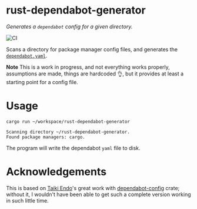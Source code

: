 # rust-dependabot-generator
_Generates a `dependabot` config for a given directory._

![CI](https://github.com/andreimoustache/rust-dependabot-generator/actions/workflows/ci.yaml/badge.svg)

Scans a directory for package manager config files, and generates the [`dependabot.yaml`](https://docs.github.com/en/code-security/dependabot/dependabot-version-updates/configuration-options-for-the-dependabot.yml-file).

**Note** This is a work in progress, and not everything works properly, assumptions are made,
things are hardcoded :ok_hand:, but it provides at least a starting point for a config file.

# Usage

`cargo run ~/workspace/rust-dependabot-generator`

```
Scanning directory ~/rust-dependabot-generator.
Found package managers: cargo.
```

The program will write the dependabot `yaml` file to disk.

# Acknowledgements

This is based on [Taiki Endo](https://github.com/taiki-e)'s great work with
[dependabot-config](https://github.com/taiki-e/dependabot-config) crate; without it,
I wouldn't have been able to get such a complete version working in such little time.

